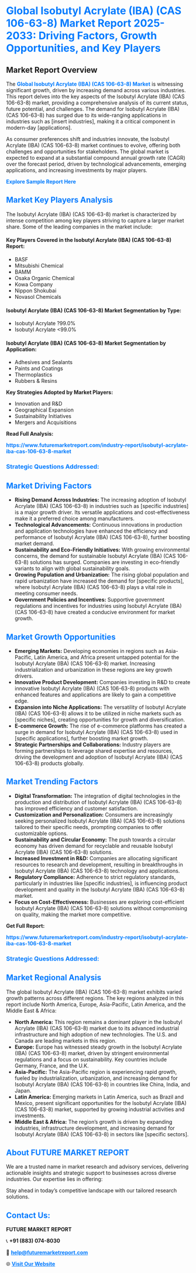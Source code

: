 <h1 style="color: #007BFF;">Global Isobutyl Acrylate (IBA) (CAS 106-63-8) Market Report 2025-2033: Driving Factors, Growth Opportunities, and Key Players</h1>

<section id="overview">
<h2>Market Report Overview</h2>
<p>The <a href="https://www.futuremarketreport.com/industry-report/isobutyl-acrylate-iba-cas-106-63-8-market" style="color: #007BFF; text-decoration: none;"><strong>Global Isobutyl Acrylate (IBA) (CAS 106-63-8) Market</strong></a> is witnessing significant growth, driven by increasing demand across various industries. This report delves into the key aspects of the Isobutyl Acrylate (IBA) (CAS 106-63-8) market, providing a comprehensive analysis of its current status, future potential, and challenges. The demand for Isobutyl Acrylate (IBA) (CAS 106-63-8) has surged due to its wide-ranging applications in industries such as [insert industries], making it a critical component in modern-day [applications].</p>
<p>As consumer preferences shift and industries innovate, the Isobutyl Acrylate (IBA) (CAS 106-63-8) market continues to evolve, offering both challenges and opportunities for stakeholders. The global market is expected to expand at a substantial compound annual growth rate (CAGR) over the forecast period, driven by technological advancements, emerging applications, and increasing investments by major players.</p>
</section>

<section id="overview">
<p><a href="https://www.futuremarketreport.com/request-sample/reportId=85394" style="color: #007BFF; text-decoration: none;"><strong>Explore Sample Report Here</strong></a></p>
</section>

<section id="key-players">
<h2 style="color: #007BFF;">Market Key Players Analysis</h2>
<p>The Isobutyl Acrylate (IBA) (CAS 106-63-8) market is characterized by intense competition among key players striving to capture a larger market share. Some of the leading companies in the market include:</p>
<h4>Key Players Covered in the Isobutyl Acrylate (IBA) (CAS 106-63-8) Report:</h4>
<ul><li>BASF</li><li>Mitsubishi Chemical</li><li>BAMM</li><li>Osaka Organic Chemical</li><li>Kowa Company</li><li>Nippon Shokubai</li><li>Novasol Chemicals</li></ul>
<h4>Isobutyl Acrylate (IBA) (CAS 106-63-8) Market Segmentation by Type:</h4>
<ul><li>Isobutyl Acrylate ?99.0%</li><li>Isobutyl Acrylate &lt;99.0%</li></ul>

<h4>Isobutyl Acrylate (IBA) (CAS 106-63-8) Market Segmentation by Application:</h4>
<ul><li>Adhesives and Sealants</li><li>Paints and Coatings</li><li>Thermoplastics</li><li>Rubbers &amp; Resins</li></ul>
<p><strong>Key Strategies Adopted by Market Players:</strong></p>
<ul>
<li>Innovation and R&D</li>
<li>Geographical Expansion</li>
<li>Sustainability Initiatives</li>
<li>Mergers and Acquisitions</li>
</ul>
</section>

<section>
<p><strong>Read Full Analysis: </strong></p><a href="https://www.futuremarketreport.com/industry-report/isobutyl-acrylate-iba-cas-106-63-8-market" style="color: #007BFF; text-decoration: none;"><strong>https://www.futuremarketreport.com/industry-report/isobutyl-acrylate-iba-cas-106-63-8-market</strong></a>
<h3 style="color: #007BFF;">Strategic Questions Addressed:</h3>
</section>

<section id="driving-factors">
<h2 style="color: #007BFF;">Market Driving Factors</h2>
<ul>
<li><strong>Rising Demand Across Industries:</strong> The increasing adoption of Isobutyl Acrylate (IBA) (CAS 106-63-8) in industries such as [specific industries] is a major growth driver. Its versatile applications and cost-effectiveness make it a preferred choice among manufacturers.</li>
<li><strong>Technological Advancements:</strong> Continuous innovations in production and application technologies have enhanced the efficiency and performance of Isobutyl Acrylate (IBA) (CAS 106-63-8), further boosting market demand.</li>
<li><strong>Sustainability and Eco-Friendly Initiatives:</strong> With growing environmental concerns, the demand for sustainable Isobutyl Acrylate (IBA) (CAS 106-63-8) solutions has surged. Companies are investing in eco-friendly variants to align with global sustainability goals.</li>
<li><strong>Growing Population and Urbanization:</strong> The rising global population and rapid urbanization have increased the demand for [specific products], where Isobutyl Acrylate (IBA) (CAS 106-63-8) plays a vital role in meeting consumer needs.</li>
<li><strong>Government Policies and Incentives:</strong> Supportive government regulations and incentives for industries using Isobutyl Acrylate (IBA) (CAS 106-63-8) have created a conducive environment for market growth.</li>
</ul>
</section>

<section id="growth-opportunities">
<h2 style="color: #007BFF;">Market Growth Opportunities</h2>
<ul>
<li><strong>Emerging Markets:</strong> Developing economies in regions such as Asia-Pacific, Latin America, and Africa present untapped potential for the Isobutyl Acrylate (IBA) (CAS 106-63-8) market. Increasing industrialization and urbanization in these regions are key growth drivers.</li>
<li><strong>Innovative Product Development:</strong> Companies investing in R&D to create innovative Isobutyl Acrylate (IBA) (CAS 106-63-8) products with enhanced features and applications are likely to gain a competitive edge.</li>
<li><strong>Expansion into Niche Applications:</strong> The versatility of Isobutyl Acrylate (IBA) (CAS 106-63-8) allows it to be utilized in niche markets such as [specific niches], creating opportunities for growth and diversification.</li>
<li><strong>E-commerce Growth:</strong> The rise of e-commerce platforms has created a surge in demand for Isobutyl Acrylate (IBA) (CAS 106-63-8) used in [specific applications], further boosting market growth.</li>
<li><strong>Strategic Partnerships and Collaborations:</strong> Industry players are forming partnerships to leverage shared expertise and resources, driving the development and adoption of Isobutyl Acrylate (IBA) (CAS 106-63-8) products globally.</li>
</ul>
</section>

<section id="trending-factors">
<h2 style="color: #007BFF;">Market Trending Factors</h2>
<ul>
<li><strong>Digital Transformation:</strong> The integration of digital technologies in the production and distribution of Isobutyl Acrylate (IBA) (CAS 106-63-8) has improved efficiency and customer satisfaction.</li>
<li><strong>Customization and Personalization:</strong> Consumers are increasingly seeking personalized Isobutyl Acrylate (IBA) (CAS 106-63-8) solutions tailored to their specific needs, prompting companies to offer customizable options.</li>
<li><strong>Sustainability and Circular Economy:</strong> The push towards a circular economy has driven demand for recyclable and reusable Isobutyl Acrylate (IBA) (CAS 106-63-8) solutions.</li>
<li><strong>Increased Investment in R&D:</strong> Companies are allocating significant resources to research and development, resulting in breakthroughs in Isobutyl Acrylate (IBA) (CAS 106-63-8) technology and applications.</li>
<li><strong>Regulatory Compliance:</strong> Adherence to strict regulatory standards, particularly in industries like [specific industries], is influencing product development and quality in the Isobutyl Acrylate (IBA) (CAS 106-63-8) market.</li>
<li><strong>Focus on Cost-Effectiveness:</strong> Businesses are exploring cost-efficient Isobutyl Acrylate (IBA) (CAS 106-63-8) solutions without compromising on quality, making the market more competitive.</li>
</ul>
</section>

<section>
<p><strong>Get Full Report: </strong></p><a href="https://www.futuremarketreport.com/industry-report/isobutyl-acrylate-iba-cas-106-63-8-market" style="color: #007BFF; text-decoration: none;"><strong>https://www.futuremarketreport.com/industry-report/isobutyl-acrylate-iba-cas-106-63-8-market</strong></a>
<h3 style="color: #007BFF;">Strategic Questions Addressed:</h3>
</section>


<section id="regional-analysis">
<h2 style="color: #007BFF;">Market Regional Analysis</h2>
<p>The global Isobutyl Acrylate (IBA) (CAS 106-63-8) market exhibits varied growth patterns across different regions. The key regions analyzed in this report include North America, Europe, Asia-Pacific, Latin America, and the Middle East & Africa:</p>
<ul>
<li><strong>North America:</strong> This region remains a dominant player in the Isobutyl Acrylate (IBA) (CAS 106-63-8) market due to its advanced industrial infrastructure and high adoption of new technologies. The U.S. and Canada are leading markets in this region.</li>
<li><strong>Europe:</strong> Europe has witnessed steady growth in the Isobutyl Acrylate (IBA) (CAS 106-63-8) market, driven by stringent environmental regulations and a focus on sustainability. Key countries include Germany, France, and the U.K.</li>
<li><strong>Asia-Pacific:</strong> The Asia-Pacific region is experiencing rapid growth, fueled by industrialization, urbanization, and increasing demand for Isobutyl Acrylate (IBA) (CAS 106-63-8) in countries like China, India, and Japan.</li>
<li><strong>Latin America:</strong> Emerging markets in Latin America, such as Brazil and Mexico, present significant opportunities for the Isobutyl Acrylate (IBA) (CAS 106-63-8) market, supported by growing industrial activities and investments.</li>
<li><strong>Middle East & Africa:</strong> The region’s growth is driven by expanding industries, infrastructure development, and increasing demand for Isobutyl Acrylate (IBA) (CAS 106-63-8) in sectors like [specific sectors].</li>
</ul>
</section>

<footer>
<h2 style="color: #007BFF;">About FUTURE MARKET REPORT</h2>
<p>We are a trusted name in market research and advisory services, delivering actionable insights and strategic support to businesses across diverse industries. Our expertise lies in offering:</p>

<p>Stay ahead in today’s competitive landscape with our tailored research solutions.</p>

<h2 style="color: #007BFF;">Contact Us:</h2>
<p><strong>FUTURE MARKET REPORT</strong></p>
<p>📞 <strong>+91 (883) 074-8030</strong></p>
<p>📧 <strong><a href="mailto:help@futuremarketreport.com" style="color: #007BFF;">help@futuremarketreport.com</a></strong></p>
<p>🌐 <strong><a href="https://www.futuremarketreport.com/" style="color: #007BFF;">Visit Our Website</a></strong></p>
</footer>
